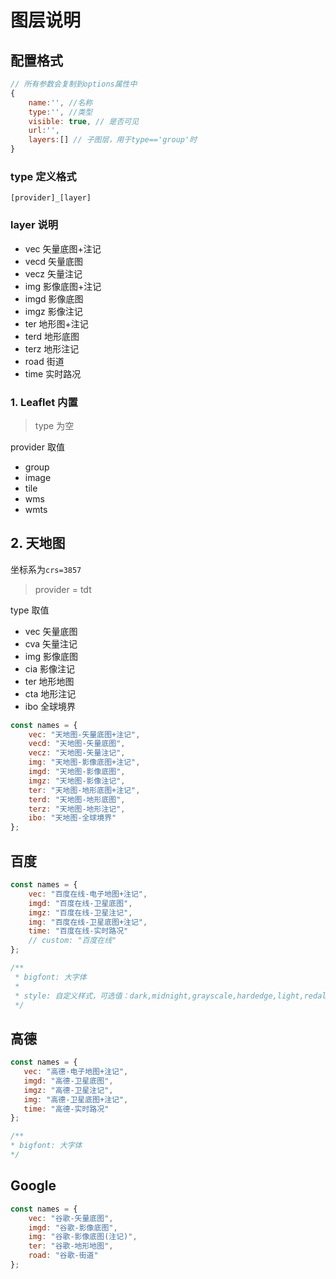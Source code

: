 # 图层说明

## 配置格式

```js
// 所有参数会复制到options属性中
{
    name:'', //名称
    type:'', //类型
    visible: true, // 是否可见
    url:'',
    layers:[] // 子图层，用于type=='group'时
}
```

### type 定义格式

```
[provider]_[layer]
```

### layer 说明

 - vec  矢量底图+注记
 - vecd 矢量底图
 - vecz 矢量注记
 - img  影像底图+注记
 - imgd 影像底图
 - imgz 影像注记
 - ter  地形图+注记
 - terd 地形底图
 - terz 地形注记
 - road 街道
 - time 实时路况

### 1. Leaflet 内置

> type 为空

provider 取值

-   group
-   image
-   tile
-   wms
-   wmts

## 2. 天地图

坐标系为`crs=3857`

> provider = tdt

type 取值

-   vec 矢量底图
-   cva 矢量注记
-   img 影像底图
-   cia 影像注记
-   ter 地形地图
-   cta 地形注记
-   ibo 全球境界

```js
const names = {
    vec: "天地图-矢量底图+注记",
    vecd: "天地图-矢量底图",
    vecz: "天地图-矢量注记",
    img: "天地图-影像底图+注记",
    imgd: "天地图-影像底图",
    imgz: "天地图-影像注记",
    ter: "天地图-地形底图+注记",
    terd: "天地图-地形底图",
    terz: "天地图-地形注记",
    ibo: "天地图-全球境界"
};
```

## 百度

```js
const names = {
    vec: "百度在线-电子地图+注记",
    imgd: "百度在线-卫星底图",
    imgz: "百度在线-卫星注记",
    img: "百度在线-卫星底图+注记",
    time: "百度在线-实时路况"
    // custom: "百度在线"
};

/**
 * bigfont: 大字体
 *
 * style: 自定义样式，可选值：dark,midnight,grayscale,hardedge,light,redalert,googlelite,grassgreen,pink,darkgreen,bluish
 */
 ```

 ## 高德

 ```js
 const names = {
    vec: "高德-电子地图+注记",
    imgd: "高德-卫星底图",
    imgz: "高德-卫星注记",
    img: "高德-卫星底图+注记",
    time: "高德-实时路况"
};

/**
 * bigfont: 大字体
 */
```

## Google

```js
const names = {
    vec: "谷歌-矢量底图",
    imgd: "谷歌-影像底图",
    img: "谷歌-影像底图(注记)",
    ter: "谷歌-地形地图",
    road: "谷歌-街道"
};
```